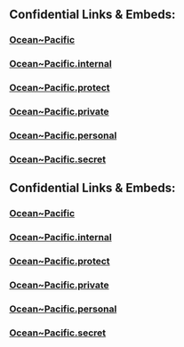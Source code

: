 ﻿
## Confidential Links & Embeds: 

### [Ocean~Pacific](../../../_public/Earth/Ocean/Ocean~Pacific.md) 

### [Ocean~Pacific.internal](../../../_internal/Earth/Ocean/Ocean~Pacific.internal.md) 

### [Ocean~Pacific.protect](../../../_protect/Earth/Ocean/Ocean~Pacific.protect.md) 

### [Ocean~Pacific.private](../../../_private/Earth/Ocean/Ocean~Pacific.private.md) 

### [Ocean~Pacific.personal](../../../_personal/Earth/Ocean/Ocean~Pacific.personal.md) 

### [Ocean~Pacific.secret](../../../_secret/Earth/Ocean/Ocean~Pacific.secret.md) 

## Confidential Links & Embeds: 

### [Ocean~Pacific](/_public/Earth/Ocean/Ocean~Pacific.md) 

### [Ocean~Pacific.internal](/_internal/Earth/Ocean/Ocean~Pacific.internal.md) 

### [Ocean~Pacific.protect](/_protect/Earth/Ocean/Ocean~Pacific.protect.md) 

### [Ocean~Pacific.private](/_private/Earth/Ocean/Ocean~Pacific.private.md) 

### [Ocean~Pacific.personal](/_personal/Earth/Ocean/Ocean~Pacific.personal.md) 

### [Ocean~Pacific.secret](/_secret/Earth/Ocean/Ocean~Pacific.secret.md) 
